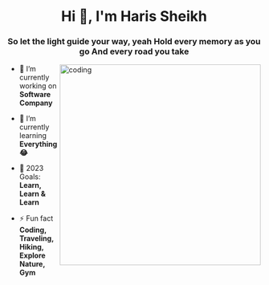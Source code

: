 <h1 align="center">Hi 👋, I'm Haris Sheikh</h1>
<h3 align="center">So let the light guide your way, yeah Hold every <b>memory</b> as you go And every road you take</h3>
<img align="right" alt="coding" width="400" src="https://cdn.dribbble.com/users/1162077/screenshots/3848914/programmer.gif">


- 🔭 I’m currently working on **Software Company**

- 🌱 I’m currently learning **Everything 😂**

- 🥅 2023 Goals: **Learn, Learn & Learn**

- ⚡ Fun fact **Coding, Traveling, Hiking, Explore Nature, Gym**

